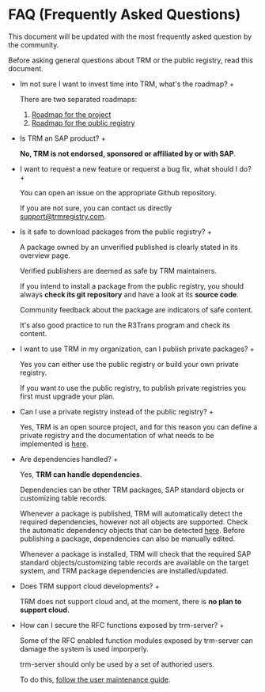 # FAQ (Frequently Asked Questions)

This document will be updated with the most frequently asked question by the community.

Before asking general questions about TRM or the public registry, read this document.

+ Im not sure I want to invest time into TRM, what's the roadmap? +

    There are two separated roadmaps:
    1. [Roadmap for the project](/commons/roadmap.md)
    2. [Roadmap for the public registry](/registry/public/roadmap.md)

+ Is TRM an SAP product? +

    **No, TRM is not endorsed, sponsored or affiliated by or with SAP**.

+ I want to request a new feature or requerst a bug fix, what should I do? +

    You can open an issue on the appropriate Github repository.

    If you are not sure, you can contact us directly [support@trmregistry.com](mailto:support@trmregistry.com).

+ Is it safe to download packages from the public registry? +

    A package owned by an unverified published is clearly stated in its overview page.

    Verified publishers are deemed as safe by TRM maintainers.
    
    If you intend to install a package from the public registry, you should always **check its git repository** and have a look at its **source code**.
    
    Community feedback about the package are indicators of safe content.

    It's also good practice to run the R3Trans program and check its content.

+ I want to use TRM in my organization, can I publish private packages? +

    Yes you can either use the public registry or build your own private registry.

    If you want to use the public registry, to publish private registries you first must upgrade your plan.

+ Can I use a private registry instead of the public registry? +

    Yes, TRM is an open source project, and for this reason you can define a private registry and the documentation of what needs to be implemented is [here](/registry/private/README.md).

+ Are dependencies handled? +

    Yes, **TRM can handle dependencies**.

    Dependencies can be other TRM packages, SAP standard objects or customizing table records.

    Whenever a package is published, TRM will automatically detect the required dependencies, however not all objects are supported. Check the automatic dependency objects that can be detected [here](/commons/dependencies.md#dependency-recognition).
    Before publishing a package, dependencies can also be manually edited.

    Whenever a package is installed, TRM will check that the required SAP standard objects/customizing table records are available on the target system, and TRM package dependencies are installed/updated.

+ Does TRM support cloud developments? +
    
    TRM does not support cloud and, at the moment, there is **no plan to support cloud**.

+ How can I secure the RFC functions exposed by trm-server? +
    
    Some of the RFC enabled function modules exposed by trm-server can damage the system is used imporperly.
    
    trm-server should only be used by a set of authoried users.
    
    To do this, [follow the user maintenance guide](https://docs.trmregistry.com/#/server/docs/setup?id=user-authorization-maintenance).